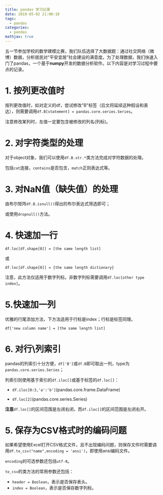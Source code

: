 ```yaml
---
title: pandas 学习记录
date: 2019-05-02 21:00:18
tags:
  - pandas
categories: 
  - pandas
mathjax: true
---
```


五一节参加学校的数学建模比赛，我们队伍选择了大数据题：通过社交网络（微博）数据，分析居民对“平安宜居”社会建设的满意度。为了处理数据，我们快速入门了pandas，一个基于**numpy**开发的数据分析软件。以下内容是对学习过程中要点的记录。

# 1. 按列更改值时

按列更改值时，如对定义的df，尝试修改"B"标签（后文将延续这种假设和表达），则需要调用`df.B[statement] = pandas.core.series.Series`。

注意修改某列时，左值一定要包含被修改的列名(列标)。

# 2. 对字符类型的处理

对于object对象，我们可以使用`df.B.str.*`类方法完成对字符数据的处理。

包括`cat`连接，`contains`是否包含，`match`正则表达式等。

 # 3. 对NaN值（缺失值）的处理

由布尔矩阵`df.B.isnull()`得出的布尔表达式筛选即可；

或使用`dropnull()`方法。

# 4. 快速加一行

`df.loc[df.shape[0]] = [the same length list]`

或

`df.loc[df.shape[0]] = {the same length dictionary}`

注意，此方法仅适用于数字列标。非数字列标需要调用`df.loc[other type index]`。

# 5.快速加一列

优雅的行尾添加方法，下方法适用于行标是index；行标是标签同理。

`df['new column name'] = [the same length list]`

# 6. 对行\列索引

pandas的列索引十分方便，`df['B']`或`df.B`即可取出一列，type为`pandas.core.series.Series`；

列索引则使用基于索引的`df.iloc[]`或基于标签的`df.loc[]`：

- `df.iloc[0:3,'a':'b']`(pandas.core.frame.DataFrame)

- `df.loc[2]`(pandas.core.series.Series)

**注意**`df.loc[]`的区间范围是左闭右闭，而`df.iloc[]`的区间范围是左闭右开。

# 5. 保存为CSV格式时的编码问题

如果希望使用Excel打开CSV格式文件，且不出现编码问题，则保存文件时需要调用`df.to_csv("name",encoding = 'ansi')`，即使用ansi编码文件。

`encoding`的可选参数还包括`utf-8`。

`to_csv`的类方法的常用参数还包括：

- `header = Boolean`，表示是否保存表头。
- `index = Boolean`，表示是否保存数字列标。